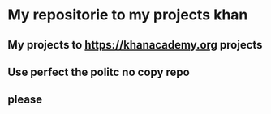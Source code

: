 # My repositorie to my projects khan<br>
## My projects to https://khanacademy.org projects<br>
## Use perfect the politc no copy repo<BR>
## please
